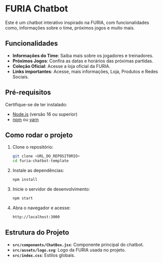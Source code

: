 # FURIA Chatbot

Este é um chatbot interativo inspirado na FURIA, com funcionalidades como, informações sobre o time, próximos jogos e muito mais.

## Funcionalidades
- **Informações do Time**: Saiba mais sobre os jogadores e treinadores.
- **Próximos Jogos**: Confira as datas e horários das próximas partidas.
- **Coleção Oficial**: Acesse a loja oficial da FURIA.
- **Links importantes**: Acesse, mais informações, Loja, Produtos e Redes Sociais.

## Pré-requisitos
Certifique-se de ter instalado:
- [Node.js](https://nodejs.org/) (versão 16 ou superior)
- [npm](https://www.npmjs.com/) ou [yarn](https://yarnpkg.com/)

## Como rodar o projeto

1. Clone o repositório:
   
   ```bash
   git clone <URL_DO_REPOSITORIO>
   cd furia-chatbot-template
   
2. Instale as dependências:
   
    ```bash
   npm install
   ```
3. Inicie o servidor de desenvolvimento:
   
    ```bash
   npm start
   ```
4. Abra o navegador e acesse:
   
   ```bash
   http://localhost:3000
   ```
## Estrutura do Projeto

- **`src/components/ChatBox.jsx`**: Componente principal do chatbot.
- **`src/assets/logo.svg`**: Logo da FURIA usada no projeto.
- **`src/index.css`**: Estilos globais.




